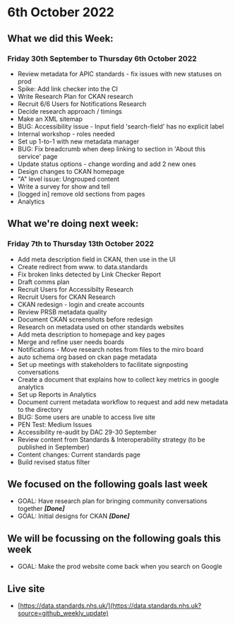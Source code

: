 # 6th October 2022

## What we did this Week:
### Friday 30th September to Thursday 6th October 2022

* Review metadata for APIC standards - fix issues with new statuses on prod
* Spike: Add link checker into the CI
* Write Research Plan for CKAN research
* Recruit 6/6 Users for Notifications Research
* Decide research approach / timings
* Make an XML sitemap
* BUG: Accessibility issue - Input field 'search-field' has no explicit label
* Internal workshop - roles needed
* Set up 1-to-1 with new metadata manager
* BUG: Fix breadcrumb when deep linking to section in 'About this service' page
* Update status options - change wording and add 2 new ones
* Design changes to CKAN homepage
* "A" level issue: Ungrouped content
* Write a survey for show and tell
* [logged in] remove old sections from pages
* Analytics

## What we're doing next week:
### Friday 7th to Thursday 13th October 2022

* Add meta description field in CKAN, then use in the UI
* Create redirect from www. to data.standards
* Fix broken links detected by Link Checker Report
* Draft comms plan
* Recruit Users for Accessibilty Research
* Recruit Users for CKAN Research
* CKAN redesign - login and create accounts
* Review PRSB metadata quality
* Document CKAN screenshots before redesign
* Research on metadata used on other standards websites
* Add meta description to homepage and key pages
* Merge and refine user needs boards
* Notifications - Move research notes from files to the miro board
* auto schema org based on ckan page metadata
* Set up meetings with stakeholders to facilitate signposting conversations
* Create a document that explains how to collect key metrics in google analytics
* Set up Reports in Analytics
* Document current metadata workflow to request and add new metadata to the directory
* BUG: Some users are unable to access live site
* PEN Test: Medium Issues
* Accessibility re-audit by DAC 29-30 September
* Review content from Standards & Interoperability strategy (to be published in September)
* Content changes: Current standards page
* Build revised status filter

## We focused on the following goals last week
* GOAL: Have research plan for bringing community conversations together ***[Done]***
* GOAL: Initial designs for CKAN ***[Done]***


## We will be focussing on the following goals this week
* GOAL: Make the prod website come back when you search on Google

## Live site  
* [https://data.standards.nhs.uk/](https://data.standards.nhs.uk?source=github_weekly_update)


